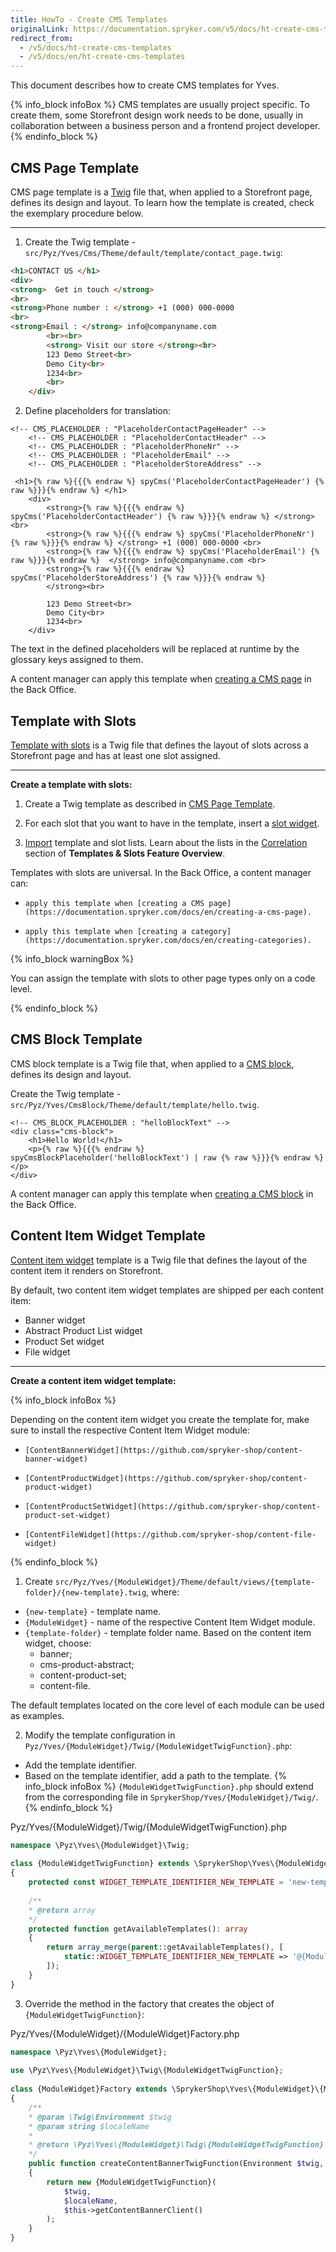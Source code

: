 ```yaml
---
title: HowTo - Create CMS Templates
originalLink: https://documentation.spryker.com/v5/docs/ht-create-cms-templates
redirect_from:
  - /v5/docs/ht-create-cms-templates
  - /v5/docs/en/ht-create-cms-templates
---
```


This document describes how to create CMS templates for Yves.

{% info_block infoBox %}
CMS templates are usually project specific. To create them, some Storefront design work needs to be done, usually in collaboration between a business person and a frontend project developer.
{% endinfo_block %}

## CMS Page Template

CMS page template is a [Twig](https://twig.symfony.com/) file that, when applied to a Storefront page, defines its design and layout. 
To learn how the template is created, check the exemplary procedure below. 
***
1. Create the Twig template - `src/Pyz/Yves/Cms/Theme/default/template/contact_page.twig`:

```html
<h1>CONTACT US </h1>
<div>
<strong>  Get in touch </strong>
<br>
<strong>Phone number : </strong> +1 (000) 000-0000
<br>
<strong>Email : </strong> info@companyname.com
        <br><br>
        <strong> Visit our store </strong><br>
        123 Demo Street<br>
        Demo City<br>
        1234<br>
        <br>
    </div>
```
 
2. Define placeholders for translation:

```twig
<!-- CMS_PLACEHOLDER : "PlaceholderContactPageHeader" -->
    <!-- CMS_PLACEHOLDER : "PlaceholderContactHeader" -->
    <!-- CMS_PLACEHOLDER : "PlaceholderPhoneNr" -->
    <!-- CMS_PLACEHOLDER : "PlaceholderEmail" -->
    <!-- CMS_PLACEHOLDER : "PlaceholderStoreAddress" -->
    
 <h1>{% raw %}{{{% endraw %} spyCms('PlaceholderContactPageHeader') {% raw %}}}{% endraw %} </h1>
    <div>
        <strong>{% raw %}{{{% endraw %} spyCms('PlaceholderContactHeader') {% raw %}}}{% endraw %} </strong> <br>
        <strong>{% raw %}{{{% endraw %} spyCms('PlaceholderPhoneNr') {% raw %}}}{% endraw %} </strong> +1 (000) 000-0000 <br>
        <strong>{% raw %}{{{% endraw %} spyCms('PlaceholderEmail') {% raw %}}}{% endraw %}  </strong> info@companyname.com <br>
        <strong>{% raw %}{{{% endraw %} spyCms('PlaceholderStoreAddress') {% raw %}}}{% endraw %}  
        </strong><br>
      
        123 Demo Street<br>
        Demo City<br>
        1234<br>
    </div>
```

The text in the defined placeholders will be replaced at runtime by the glossary keys assigned to them.

A content manager can apply this template when [creating a CMS page](https://documentation.spryker.com/docs/en/creating-a-cms-page) in the Back Office.

## Template with Slots

[Template with slots](https://documentation.spryker.com/docs/en/templates-slots-feature-overview) is a Twig file that defines the layout of slots across a Storefront page and has at least one slot assigned. 

***
**Create a template with slots:**

1. Create a Twig template as described in [CMS Page Template](#cms-page-template). 

2. For each slot that you want to have in the template, insert a [slot widget](https://documentation.spryker.com/docs/en/templates-slots-feature-overview#slot-widget). 

3. [Import](https://documentation.spryker.com/docs/en/data-importers-review-implementation) template and slot lists. Learn about the lists in the [Correlation](https://documentation.spryker.com/docs/en/templates-slots-feature-overview#correlation) section of **Templates & Slots Feature Overview**.

Templates with slots are universal. In the Back Office, a content manager can:

*     apply this template when [creating a CMS page](https://documentation.spryker.com/docs/en/creating-a-cms-page).
*     apply this template when [creating a category](https://documentation.spryker.com/docs/en/creating-categories).

{% info_block warningBox %}

You can assign the template with slots to other page types only on a code level. 

{% endinfo_block %}

## CMS Block Template

CMS block template is a Twig file that, when applied to a [CMS block](https://documentation.spryker.com/docs/en/cms-block), defines its design and layout. 

Create the Twig template - `src/Pyz/Yves/CmsBlock/Theme/default/template/hello.twig`. 

```twig
<!-- CMS_BLOCK_PLACEHOLDER : "helloBlockText" -->
<div class="cms-block">
	<h1>Hello World!</h1>
	<p>{% raw %}{{{% endraw %} spyCmsBlockPlaceholder('helloBlockText') | raw {% raw %}}}{% endraw %}</p>
</div>	
```
 
A content manager can apply this template when [creating a CMS block](https://documentation.spryker.com/docs/en/creating-cms-block) in the Back Office.

## Content Item Widget Template

[Content item widget](https://documentation.spryker.com/docs/en/content-items-widgets-overview) template is a Twig file that defines the layout of the content item it renders on Storefront.

By default, two content item widget templates are shipped per each content item: 

* Banner widget
* Abstract Product List widget
* Product Set widget 
* File widget 

***

**Create a content item widget template:**

{% info_block infoBox %}

Depending on the content item widget you create the template for, make sure to install the respective Content Item Widget module:

*     [ContentBannerWidget](https://github.com/spryker-shop/content-banner-widget)
*     [ContentProductWidget](https://github.com/spryker-shop/content-product-widget)
*     [ContentProductSetWidget](https://github.com/spryker-shop/content-product-set-widget)
*     [ContentFileWidget](https://github.com/spryker-shop/content-file-widget)


{% endinfo_block %}

1. Create `src/Pyz/Yves/{ModuleWidget}/Theme/default/views/{template-folder}/{new-template}.twig`, where:

* `{new-template}` - template name.
* `{ModuleWidget}` - name of the respective Content Item Widget module.
* `{template-folder}` - template folder name. Based on the content item widget, choose: 
    * banner;
    * cms-product-abstract;
    * content-product-set;
    * content-file.

The default templates located on the core level of each module can be used as examples.

2. Modify the template configuration in `Pyz/Yves/{ModuleWidget}/Twig/{ModuleWidgetTwigFunction}.php`:
* Add the template identifier.
* Based on the template identifier, add a path to the template.
{% info_block infoBox %}
`{ModuleWidgetTwigFunction}.php` should extend from the corresponding file in `SprykerShop/Yves/{ModuleWidget}/Twig/`.
{% endinfo_block %}

Pyz/Yves/{ModuleWidget}/Twig/{ModuleWidgetTwigFunction}.php

```php
namespace \Pyz\Yves\{ModuleWidget}\Twig;
 
class {ModuleWidgetTwigFunction} extends \SprykerShop\Yves\{ModuleWidget}\Twig\{ModuleWidgetTwigFunction}
{
    protected const WIDGET_TEMPLATE_IDENTIFIER_NEW_TEMPLATE = 'new-template';
     
    /**
    * @return array
    */
    protected function getAvailableTemplates(): array
    {
        return array_merge(parent::getAvailableTemplates(), [
            static::WIDGET_TEMPLATE_IDENTIFIER_NEW_TEMPLATE => '@{ModuleWidget}/views/{template-folder}/{new-template}.twig',
        ]);
    }
}
```

3. Override the method in the factory that creates the object of `{ModuleWidgetTwigFunction}`:

Pyz/Yves/{ModuleWidget}/{ModuleWidget}Factory.php
    
```php
namespace \Pyz\Yves\{ModuleWidget};
 
use \Pyz\Yves\{ModuleWidget}\Twig\{ModuleWidgetTwigFunction};
 
class {ModuleWidget}Factory extends \SprykerShop\Yves\{ModuleWidget}\{ModuleWidget}Factory
{
    /**
    * @param \Twig\Environment $twig
    * @param string $localeName
    *
    * @return \Pyz\Yves\{ModuleWidget}\Twig\{ModuleWidgetTwigFunction}
    */
    public function createContentBannerTwigFunction(Environment $twig, string $localeName): \SprykerShop\Yves\{ModuleWidget}\Twig\{ModuleWidgetTwigFunction}
    {
        return new {ModuleWidgetTwigFunction}(
            $twig,
            $localeName,
            $this->getContentBannerClient()
        );
    }
}
```
